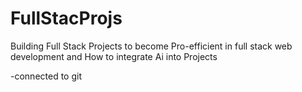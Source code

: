 # FullStacProjs
Building Full Stack Projects to become Pro-efficient in full stack web development and How to integrate Ai into Projects

-connected to git
